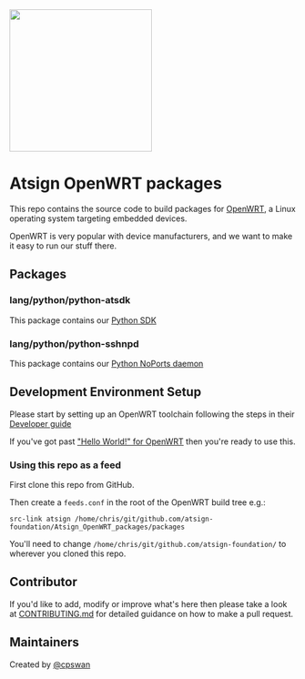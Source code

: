 <img width=250px src="https://atsign.dev/assets/img/atPlatform_logo_gray.svg?sanitize=true">

# Atsign OpenWRT packages

This repo contains the source code to build packages for
[OpenWRT](https://openwrt.org/), a Linux operating system targeting embedded
devices.

OpenWRT is very popular with device manufacturers, and we want to make it
easy to run our stuff there.

## Packages

### lang/python/python-atsdk

This package contains our
[Python SDK](https://github.com/atsign-foundation/at_python)

### lang/python/python-sshnpd

This package contains our
[Python NoPorts daemon](https://github.com/atsign-foundation/noports/tree/trunk/packages/python/sshnpd)

## Development Environment Setup

Please start by setting up an OpenWRT toolchain following the steps in their
[Developer guide](https://openwrt.org/docs/guide-developer/start)

If you've got past
["Hello World!" for OpenWRT](https://openwrt.org/docs/guide-developer/helloworld/start)
then you're ready to use this.

### Using this repo as a feed

First clone this repo from GitHub.

Then create a `feeds.conf` in the root of the OpenWRT build tree e.g.:

```
src-link atsign /home/chris/git/github.com/atsign-foundation/Atsign_OpenWRT_packages/packages
```

You'll need to change `/home/chris/git/github.com/atsign-foundation/`
to wherever you cloned this repo.

## Contributor

If you'd like to add, modify or improve what's here then please take a look at
[CONTRIBUTING.md](CONTRIBUTING.md) for detailed guidance on how to make a pull
request.

## Maintainers

Created by [@cpswan](https://github.com/cpswan)
